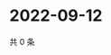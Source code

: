# 2022-09-12

共 0 条

<!-- BEGIN WEIBO -->
<!-- 最后更新时间 Mon Sep 12 2022 02:21:20 GMT+0800 (China Standard Time) -->

<!-- END WEIBO -->
